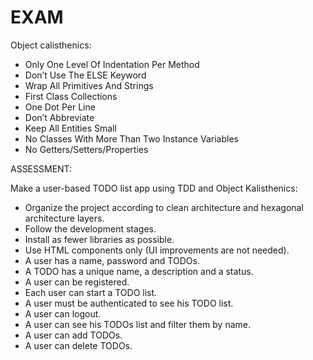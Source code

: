 # EXAM

Object calisthenics:

- Only One Level Of Indentation Per Method
- Don’t Use The ELSE Keyword
- Wrap All Primitives And Strings
- First Class Collections
- One Dot Per Line
- Don’t Abbreviate
- Keep All Entities Small
- No Classes With More Than Two Instance Variables
- No Getters/Setters/Properties

ASSESSMENT:

Make a user-based TODO list app using TDD and Object Kalisthenics:
- Organize the project according to clean architecture and hexagonal architecture layers.
- Follow the development stages.
- Install as fewer libraries as possible.
- Use HTML components only (UI improvements are not needed).
- A user has a name, password and TODOs.
- A TODO has a unique name, a description and a status.
- A user can be registered.
- Each user can start a TODO list.
- A user must be authenticated to see his TODO list.
- A user can logout.
- A user can see his TODOs list and filter them by name.
- A user can add TODOs.
- A user can delete TODOs.